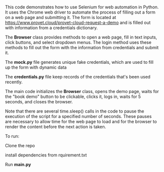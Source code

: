 This code demonstrates how to use Selenium for web automation in Python. It uses the Chrome web driver to automate the process of filling out a form on a web page and submitting it. The form is located at https://www.provet.cloud/provet-cloud-request-a-demo and is filled out with information from a credentials dictionary.

The **Browser** class provides methods to open a web page, fill in text inputs, click buttons, and select dropdown menus. The login method uses these methods to fill out the form with the information from credentials and submit it.

The **mock.py** file generates unique fake credentials, which are used to fill up the form with dynamic data

The **credentials.py** file keep records of the credentials that's been used recently.

The main code initializes the **Browser** class, opens the demo page, waits for the "book demo" button to be clickable, clicks it, logs in, waits for 5 seconds, and closes the browser.

Note that there are several time.sleep() calls in the code to pause the execution of the script for a specified number of seconds. These pauses are necessary to allow time for the web page to load and for the browser to render the content before the next action is taken.


To run: 

Clone the repo

install dependencies from rquirement.txt

Run **main.py**
